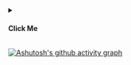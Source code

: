<!-- TAGS GITHUB -->
<details>
<summary class="flex gap-5 py-10"><h4 class="text-blue-500 text-xl font-bold underline cursor-pointer"> Click Me </h4></summary>

<table class="w-full">

<div class="flex justify-center items-center gap-3 py-5">

![GitHub User's stars](https://img.shields.io/github/stars/kevnnard?logo=github)

![GitHub followers](https://img.shields.io/github/followers/kevnnard?logo=github)

</div>

<tr >
<td class="flex flex-wrap justify-between gap-3">

![typescript](https://img.shields.io/badge/-TypeScript-05122A?style=flat&logo=typescript)&nbsp;

![JavaScript](https://img.shields.io/badge/-JavaScript-05122A?style=flat&logo=javascript)&nbsp;

![Go](https://img.shields.io/badge/-Go_Lang-05122A?style=flat&logo=go)&nbsp;

![Python](https://img.shields.io/badge/-Python-05122A?style=flat&logo=python)&nbsp;

![Rust](https://img.shields.io/badge/-Rust-05122A?style=flat&logo=rust)&nbsp;

![dart](https://img.shields.io/badge/-Dart-05122A?style=flat&logo=dart)&nbsp;

![Ruby](https://img.shields.io/badge/-Ruby-05122A?style=flat&logo=ruby)&nbsp;

![Node.js](https://img.shields.io/badge/-Node.js-05122A?style=flat&logo=node.js)&nbsp;

![Bun.js](https://img.shields.io/badge/-Bun-05122A?style=flat&logo=bun)&nbsp;

![Deno.js](https://img.shields.io/badge/-Deno-05122A?style=flat&logo=deno)&nbsp;

![Nestjs](https://img.shields.io/badge/-Nestjs-05122A?style=flat&logo=nestjs)&nbsp;

![graphql](https://img.shields.io/badge/-GraphQL-05122A?style=flat&logo=graphql)&nbsp;

![Apollographql](https://img.shields.io/badge/-Apollo-05122A?style=flat&logo=apollographql)&nbsp;

![Django](https://img.shields.io/badge/-Django-05122A?style=flat&logo=django&logoColor=092E20)&nbsp;

![Dokcer](https://img.shields.io/badge/-Docker-05122A?style=flat&logo=docker)&nbsp;

![kubernetes](https://img.shields.io/badge/-Kubernetes-05122A?style=flat&logo=kubernetes)&nbsp;

![nginx](https://img.shields.io/badge/-NGINX-05122A?style=flat&logo=nginx)&nbsp;

![nginxproxymanager](https://img.shields.io/badge/-Nginx_Proxy_Manager-05122A?style=flat&logo=nginxproxymanager)&nbsp;

![Git](https://img.shields.io/badge/-Git-05122A?style=flat&logo=git)&nbsp;

![Amazon](https://img.shields.io/badge/-AWS-05122A?style=flat&logo=amazonaws)&nbsp;

![AmazonEC2](https://img.shields.io/badge/-AWS_EC2-05122A?style=flat&logo=amazonec2)&nbsp;

![amazoneks](https://img.shields.io/badge/-AWS_EKS-05122A?style=flat&logo=amazoneks)&nbsp;

![amazons3](https://img.shields.io/badge/-AWS_S3-05122A?style=flat&logo=amazons3)&nbsp;

![amazonroute53](https://img.shields.io/badge/-AWS_Route_53-05122A?style=flat&logo=amazonroute53)&nbsp;

![digitalocean](https://img.shields.io/badge/-Digital_Ocean-05122A?style=flat&logo=digitalocean)&nbsp;

![React](https://img.shields.io/badge/-React-05122A?style=flat&logo=react)&nbsp;

![Netx.JS](https://img.shields.io/badge/-Next.js-05122A?style=flat&logo=next.js)&nbsp;

![Astro](https://img.shields.io/badge/-Astro-05122A?style=flat&logo=astro)&nbsp;

![Remix](https://img.shields.io/badge/Remix-05122A?style=flat&logo=remix)&nbsp;

![Vercel](https://img.shields.io/badge/Vercel-05122A?style=flat&logo=vercel)&nbsp;

![netlify](https://img.shields.io/badge/Netlify-05122A?style=flat&logo=netlify)&nbsp;

![Zustand](https://img.shields.io/badge/-Zustand-05122A?style=flat&logo=zustand)&nbsp;

![redux.JS](https://img.shields.io/badge/-Redux-05122A?style=flat&logo=redux)&nbsp;

![TailwindCSS](https://img.shields.io/badge/-Tailwind_CSS-05122A?style=flat&logo=tailwindcss)&nbsp;

![Radixui](https://img.shields.io/badge/-Radix_UI-05122A?style=flat&logo=radixui)&nbsp;

![chadcn](https://img.shields.io/badge/-Shadcn_UI-05122A?style=flat&logo=shadcn/ui)&nbsp;

![mui](https://img.shields.io/badge/MUI-05122A?style=flat&logo=mui)&nbsp;

![Bootstrap](https://img.shields.io/badge/-Bootstrap-05122A?style=flat&logo=bootstrap&logoColor=563D7C)&nbsp;

![HTML](https://img.shields.io/badge/-HTML-05122A?style=flat&logo=HTML5)&nbsp;

![CSS](https://img.shields.io/badge/-CSS-05122A?style=flat&logo=CSS3&logoColor=1572B6)&nbsp;

![shopify](https://img.shields.io/badge/Shopify-05122A?style=flat&logo=shopify)&nbsp;

![mongodb](https://img.shields.io/badge/-MongoDB-05122A?style=flat&logo=mongodb)&nbsp;

![postgresql](https://img.shields.io/badge/-PostgreSQL-05122A?style=flat&logo=postgresql)&nbsp;

![mysql](https://img.shields.io/badge/-MySQL-05122A?style=flat&logo=mysql)&nbsp;

![redis](https://img.shields.io/badge/-Redis-05122A?style=flat&logo=redis)&nbsp;

![sqlite](https://img.shields.io/badge/-SQLite-05122A?style=flat&logo=sqlite)&nbsp;

![Neo Vim](https://img.shields.io/badge/-Neo_Vim-05122A?style=flat&logo=neovim)&nbsp;

![fedora](https://img.shields.io/badge/-fedora-05122A?style=flat&logo=fedora)&nbsp;

![Visual Studio Code](https://img.shields.io/badge/-Visual%20Studio%20Code-05122A?style=flat&logo=visual-studio-code&logoColor=007ACC)&nbsp;

![GitHub](https://img.shields.io/badge/-GitHub-05122A?style=flat&logo=github)&nbsp;

![postman](https://img.shields.io/badge/-Postman-05122A?style=flat&logo=postman)&nbsp;

![Illustrator](https://img.shields.io/badge/-Illustrator-05122A?style=flat&logo=adobe-illustrator)&nbsp;

![Photoshop](https://img.shields.io/badge/-Photoshop-05122A?style=flat&logo=adobe-photoshop)&nbsp;

![react](https://img.shields.io/badge/-React_Native-05122A?style=flat&logo=react)&nbsp;

![flutter](https://img.shields.io/badge/-Flutter-05122A?style=flat&logo=flutter)&nbsp;

![Swift](https://img.shields.io/badge/-Swift-05122A?style=flat&logo=swift)&nbsp;

![androidstudio](https://img.shields.io/badge/-Android_Studio-05122A?style=flat&logo=androidstudio)&nbsp;

</td>

</tr>
</table>
</details>

[![Ashutosh's github activity graph](https://github-readme-activity-graph.vercel.app/graph?username=kevnnard&theme=github-compact)](https://github.com/kevnnard/github-readme-activity-graph)
